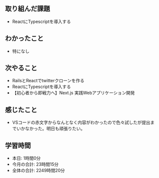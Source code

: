 ## 取り組んだ課題
- ReactにTypescriptを導入する
## わかったこと
- 特になし
## 次やること
- RailsとReactでtwitterクローンを作る
- ReactにTypescriptを導入する
- 【初心者から即戦力へ】Next.js 実践Webアプリケーション開発 
## 感じたこと
- VSコードの赤文字からなんとなく内容がわかったので色々試したが提出までいかなかった。明日も頑張りたい。
## 学習時間
- 本日: 1時間0分
- 今月の合計: 23時間15分
- 全体の合計: 2249時間20分

